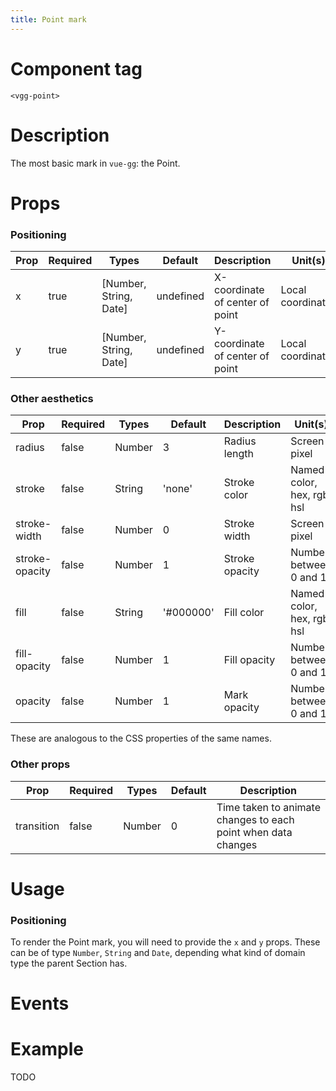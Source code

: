 ```yaml
---
title: Point mark
---
```


# Component tag

`<vgg-point>`

# Description

The most basic mark in `vue-gg`: the Point.

# Props

### Positioning

| Prop | Required | Types                  | Default   | Description                     | Unit(s)           |
| ---- | -------- | ---------------------- | --------- | ------------------------------- | ----------------- |
| x    | true     | [Number, String, Date] | undefined | X-coordinate of center of point | Local coordinates |
| y    | true     | [Number, String, Date] | undefined | Y-coordinate of center of point | Local coordinates |

### Other aesthetics

| Prop           | Required | Types  | Default   | Description    | Unit(s)                    |
| -------------- | -------- | ------ | --------- | -------------- | -------------------------- |
| radius         | false    | Number | 3         | Radius length  | Screen pixel               |
| stroke         | false    | String | 'none'    | Stroke color   | Named color, hex, rgb, hsl |
| stroke-width   | false    | Number | 0         | Stroke width   | Screen pixel               |
| stroke-opacity | false    | Number | 1         | Stroke opacity | Number between 0 and 1     |
| fill           | false    | String | '#000000' | Fill color     | Named color, hex, rgb, hsl |
| fill-opacity   | false    | Number | 1         | Fill opacity   | Number between 0 and 1     |
| opacity        | false    | Number | 1         | Mark opacity   | Number between 0 and 1     |

These are analogous to the CSS properties of the same names.

### Other props

| Prop       | Required | Types  | Default | Description                                                   |
| ---------- | -------- | ------ | ------- | ------------------------------------------------------------- |
| transition | false    | Number | 0       | Time taken to animate changes to each point when data changes |

# Usage

### Positioning

To render the Point mark, you will need to provide the `x` and `y` props.
These can be of type `Number`, `String` and `Date`, depending what kind of domain type
the parent Section has.

# Events

# Example

TODO
